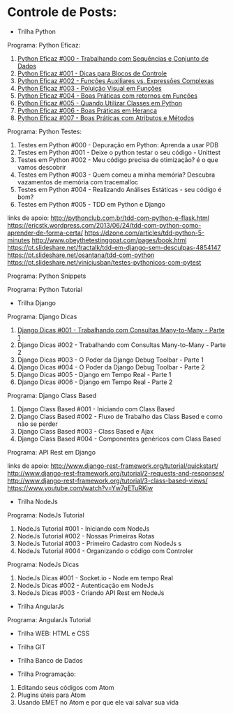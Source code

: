 
# Controle de Posts:

- Trilha Python

Programa: Python Eficaz:

1. [Python Eficaz #000 - Trabalhando com Sequências e Conjunto de Dados](https://lucasbiason.github.io/eficaz000-sequencias-conjunto-dados/)
2. [Python Eficaz #001 - Dicas para Blocos de Controle](https://lucasbiason.github.io/eficaz001-blocos-controle-python/)
3. [Python Eficaz #002 - Funções Auxiliares vs. Expressões Complexas](https://lucasbiason.github.io/eficaz002-python-funcoes/)
4. [Python Eficaz #003 - Poluição Visual em Funções](https://lucasbiason.github.io/eficaz003-poluicao-funcao-python/)
5. [Python Eficaz #004 - Boas Práticas com retornos em Funções](https://lucasbiason.github.io/eficaz004-retornos-funcoes-python/)
6. [Python Eficaz #005 - Quando Utilizar Classes em Python](https://lucasbiason.github.io/eficaz005-uso-classes-python/)
7. [Python Eficaz #006 - Boas Práticas em Herança](https://lucasbiason.github.io/eficaz006-heranca-python/)
8. [Python Eficaz #007 - Boas Práticas com Atributos e Métodos](https://lucasbiason.github.io/eficaz007-atributos-metodos-python/)

Programa: Python Testes:

1. Testes em Python #000 - Depuração em Python: Aprenda a usar PDB
2. Testes em Python #001 - Deixe o python testar o seu código - Unittest
3. Testes em Python #002 - Meu código precisa de otimização? é o que vamos descobrir
4. Testes em Python #003 - Quem comeu a minha memória? Descubra vazamentos de memória com tracemalloc
5. Testes em Python #004 - Realizando Análises Estáticas - seu código é bom?
6. Testes em Python #005 - TDD em Python e Django

links de apoio:
http://pythonclub.com.br/tdd-com-python-e-flask.html
https://ericstk.wordpress.com/2013/06/24/tdd-com-python-como-aprender-de-forma-certa/
https://dzone.com/articles/tdd-python-5-minutes
http://www.obeythetestinggoat.com/pages/book.html
https://pt.slideshare.net/fractalk/tdd-em-django-sem-desculpas-4854147
https://pt.slideshare.net/osantana/tdd-com-python
https://pt.slideshare.net/viniciusban/testes-pythonicos-com-pytest

Programa: Python Snippets

Programa: Python Tutorial

- Trilha Django

Programa: Django Dicas

1. [Django Dicas #001 - Trabalhando com Consultas Many-to-Many - Parte 1](https://lucasbiason.github.io/djangodicas-001-m2m1/)
2. Django Dicas #002 - Trabalhando com Consultas Many-to-Many - Parte 2
3. Django Dicas #003 - O Poder da Django Debug Toolbar - Parte 1
4. Django Dicas #004 - O Poder da Django Debug Toolbar - Parte 2
5. Django Dicas #005 - Django em Tempo Real - Parte 1
6. Django Dicas #006 - Django em Tempo Real - Parte 2

Programa: Django Class Based

1. Django Class Based #001 - Iniciando com Class Based
2. Django Class Based #002 - Fluxo de Trabalho das Class Based e como não se perder
3. Django Class Based #003 - Class Based e Ajax
4. Django Class Based #004 - Componentes genéricos com Class Based

Programa: API Rest em Django

links de apoio:
http://www.django-rest-framework.org/tutorial/quickstart/
http://www.django-rest-framework.org/tutorial/2-requests-and-responses/
http://www.django-rest-framework.org/tutorial/3-class-based-views/
https://www.youtube.com/watch?v=Yw7gETuRKjw

- Trilha NodeJs

Programa: NodeJs Tutorial

1. NodeJs Tutorial #001 - Iniciando com NodeJs
2. NodeJs Tutorial #002 - Nossas Primeiras Rotas
3. NodeJs Tutorial #003 - Primeiro Cadastro com NodeJs s
4. NodeJs Tutorial #004 - Organizando o código com Controler

Programa: NodeJs Dicas

1. NodeJs Dicas #001 - Socket.io - Node em tempo Real
2. NodeJs Dicas #002 - Autenticação em NodeJs
3. NodeJs Dicas #003 - Criando API Rest em NodeJs

- Trilha AngularJs

Programa: AngularJs Tutorial


- Trilha WEB: HTML e CSS


- Trilha GIT


- Trilha Banco de Dados


- Trilha Programação:

1. Editando seus códigos com Atom
2. Plugins úteis para Atom
3. Usando EMET no Atom e por que ele vai salvar sua vida

